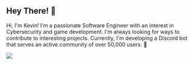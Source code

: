 ## Hey There! 👋
Hi, I'm Kevin! I'm a passionate Software Engineer with an interest in Cybersecurity and game development. I'm always looking for ways to contribute to interesting projects. Currently, I'm developing a Discord bot that serves an active community of over 50,000 users. 🚀

<img src="https://skillicons.dev/icons?i=go,js,python,grafana,terraform,vim,docker,git,github,ubuntu&perline=15">

